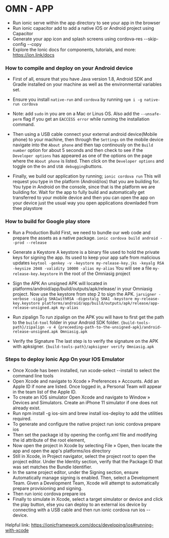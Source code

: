 # OMN - APP

- Run ionic serve within the app directory to see your app in the browser
- Run ionic capacitor add to add a native iOS or Android project using Capacitor
- Generate your app icon and splash screens using cordova-res --skip-config
--copy
- Explore the Ionic docs for components, tutorials, and more:
https://ion.link/docs


### How to compile and deploy on your Android device
- First of all, ensure that you have Java version 1.8, Android SDK and Gradle installed on your machine as well as the environmental variables set.

- Ensure you install `native-run` and `cordova` by running
    `npm i -g native-run cordova`

* Note: add `sudo` in you are on a Mac or Linus OS. Also add the `--unsafe-perm` flag if you get an `EACCESS error` while running the installation command.

- Then using a USB cable connect your external android device(Mobile phone) to your machine, then through the `Settings` on the mobile device navigate into the `About phone` and then tap continously on the `Build number` option for about 5 seconds and then check to see if the `Developer options` has appeared as one of the options on the page where the `About phone` is listed. Then click on the `Developer options` and toggle on the `On` and `USB debugging`buttons.

- Finally, we build our application by running;
    `ionic cordova run`
This will request you type in the platform (Android/ios) that you are building for. You type in Android on the console, since that is the platform we are building for. Wait for the app to fully build and automatically get transferred to your mobile device and then you can open the app on your device just the usual way you open applications downladed from thee playstore


### How to build for Google play store
- Run a Production Build
First, we need to bundle our web code and prepare the assets as a native package.
`ionic cordova build android --prod --release`

- Generate a Keystore
A keystore is a binary file used to hold the private keys for signing the app. Its used to keep your app safe from malicious updates
`keytool -genkey -v -keystore my-release-key.jks -keyalg RSA -keysize 2048 -validity 10000 -alias my-alias`
You will see a file `my-release-key.keystore` in the root of the Omniasig project

- Sign the APK
An unsigned APK will located in platforms/android/app/build/outputs/apk/release/ in your Omniasig project. Now use the keystore from step 2 to sign the APK.
`jarsigner -verbose -sigalg SHA1withRSA -digestalg SHA1 -keystore my-release-key.keystore platforms/android/app/build/outputs/apk/release/app-release-unsigned.apk my-alias`

 - Run zipalign
To run zipalign on the APK you will have to first get the path to the `build-tool` folder in your Android SDK folder.
`{build-tools-path}/zipalign -v 4 {preceeding-path-to-the-unsigned-apk}/android-release-unsigned.apk Omniasig.apk`

- Verify the Signature
The last step is to verify the signature on the APK with apksigner.
`{build-tools-path}/apksigner verify Omniasig.apk`


### Steps to deploy Ionic App On your IOS Emulator
- Once Xcode has been installed, run  xcode-select --install to select the command line tools
- Open Xcode and navigate to Xcode » Preferences » Accounts. Add an Apple ID if none are listed. Once logged in, a Personal Team will appear in the team list of the Apple ID.
- To create an IOS simulator Open Xcode and navigate to Window » Devices and Simulators. Create an iPhone 11 simulator if one does not already exist.
- Run npm install -g ios-sim and brew install ios-deploy to add the utilities required.
- To generate and configure the native project run ionic cordova prepare ios
- Then set the package id by opening the config.xml file and modifying the id attribute of the root element, <widget>
- Now open the project in Xcode by selecting File » Open, then locate the app and open the app's platforms/ios directory
- Still in Xcode, in Project navigator, select the project root to open the project editor. Under the Identity section, verify that the Package ID that was set matches the Bundle Identifier.
- In the same project editor, under the Signing section, ensure Automatically manage signing is enabled. Then, select a Development Team. Given a Development Team, Xcode will attempt to automatically prepare provisioning and signing.
- Then run ionic cordova prepare ios
- Finally to simulate in Xcode, select a target simulator or device and click the play button, else you can deploy to an external ios device by connecting with a USB cable and then run ionic cordova run ios --device.


Helpful link: https://ionicframework.com/docs/developing/ios#running-with-xcode

